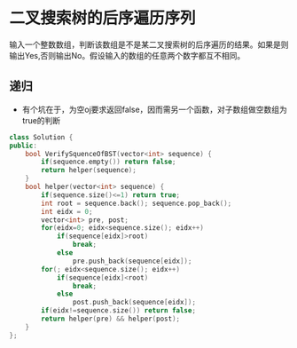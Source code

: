 # 二叉搜索树的后序遍历序列

输入一个整数数组，判断该数组是不是某二叉搜索树的后序遍历的结果。如果是则输出Yes,否则输出No。假设输入的数组的任意两个数字都互不相同。

## 递归  

- 有个坑在于，为空oj要求返回false，因而需另一个函数，对子数组做空数组为true的判断  

```cpp
class Solution {
public:
    bool VerifySquenceOfBST(vector<int> sequence) {
        if(sequence.empty()) return false;
        return helper(sequence);
    }
    bool helper(vector<int> sequence) {
        if(sequence.size()<=1) return true;
        int root = sequence.back(); sequence.pop_back();
        int eidx = 0;
        vector<int> pre, post;
        for(eidx=0; eidx<sequence.size(); eidx++)
            if(sequence[eidx]>root)
                break;
            else
                pre.push_back(sequence[eidx]);
        for(; eidx<sequence.size(); eidx++)
            if(sequence[eidx]<root)
                break;
            else
                post.push_back(sequence[eidx]);
        if(eidx!=sequence.size()) return false;
        return helper(pre) && helper(post);
    }
};
```
